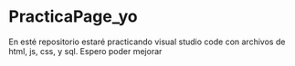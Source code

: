 # PracticaPage_yo
En esté repositorio estaré practicando visual studio code con archivos de html, js, css, y sql. Espero poder mejorar
